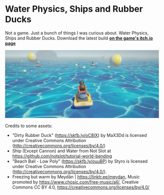 # Water Physics, Ships and Rubber Ducks
Not a game. Just a bunch of things I was curious about. Water Physics, Ships and Rubber Ducks.
Download the latest build [**on the game's itch.io page**](https://eduardo-rizzo.itch.io/the-sea-is-mysterious-not-a-game)

[![Cover](/Docs/Images/Cover.png)](https://youtu.be/lDWIVKHgtn4 "The Sea is Mysterious")


Credits to some assets:
- "Dirty Rubber Duck" (https://skfb.ly/oC8IX) by MaX3Dd is licensed under Creative Commons Attribution (http://creativecommons.org/licenses/by/4.0/)
- Ship (Except Cannon) and Water from Not Slot at https://github.com/notslot/tutorial-world-bending 
- "Beach Ball - Low Poly" (https://skfb.ly/ouuBP) by Styro is licensed under Creative Commons Attribution (http://creativecommons.org/licenses/by/4.0/).
- Freezing but warm by Meydän | https://linktr.ee/meydan, Music promoted by https://www.chosic.com/free-music/all/, Creative Commons CC BY 4.0, https://creativecommons.org/licenses/by/4.0/

